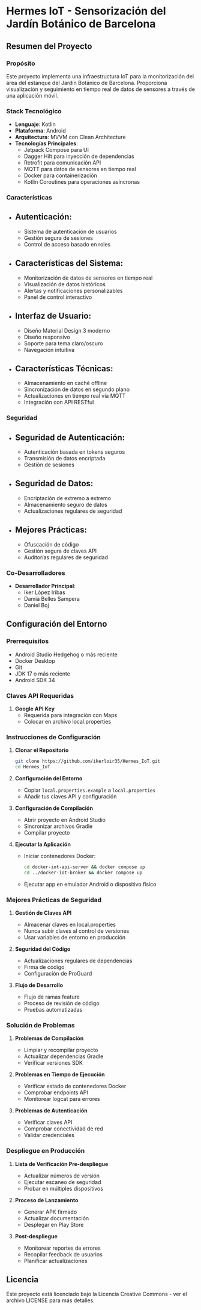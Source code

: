 # Hermes IoT - Sensorización del Jardín Botánico de Barcelona

## Resumen del Proyecto

### Propósito

Este proyecto implementa una infraestructura IoT para la monitorización del área del estanque del Jardín Botánico de Barcelona. Proporciona visualización y seguimiento en tiempo real de datos de sensores a través de una aplicación móvil.

### Stack Tecnológico

- **Lenguaje**: Kotlin
- **Plataforma**: Android
- **Arquitectura**: MVVM con Clean Architecture
- **Tecnologías Principales**:
  - Jetpack Compose para UI
  - Dagger Hilt para inyección de dependencias
  - Retrofit para comunicación API
  - MQTT para datos de sensores en tiempo real
  - Docker para containerización
  - Kotlin Coroutines para operaciones asíncronas

### Características

- ## **Autenticación**:

  - Sistema de autenticación de usuarios
  - Gestión segura de sesiones
  - Control de acceso basado en roles

- ## **Características del Sistema**:

  - Monitorización de datos de sensores en tiempo real
  - Visualización de datos históricos
  - Alertas y notificaciones personalizables
  - Panel de control interactivo

- ## **Interfaz de Usuario**:

  - Diseño Material Design 3 moderno
  - Diseño responsivo
  - Soporte para tema claro/oscuro
  - Navegación intuitiva

- ## **Características Técnicas**:
  - Almacenamiento en caché offline
  - Sincronización de datos en segundo plano
  - Actualizaciones en tiempo real vía MQTT
  - Integración con API RESTful

### Seguridad

- ## **Seguridad de Autenticación**:

  - Autenticación basada en tokens seguros
  - Transmisión de datos encriptada
  - Gestión de sesiones

- ## **Seguridad de Datos**:

  - Encriptación de extremo a extremo
  - Almacenamiento seguro de datos
  - Actualizaciones regulares de seguridad

- ## **Mejores Prácticas**:
  - Ofuscación de código
  - Gestión segura de claves API
  - Auditorías regulares de seguridad

### Co-Desarrolladores

- **Desarrollador Principal**:
  - Iker López Iribas
  - Damià Belles Sampera
  - Daniel Boj

## Configuración del Entorno

### Prerrequisitos

- Android Studio Hedgehog o más reciente
- Docker Desktop
- Git
- JDK 17 o más reciente
- Android SDK 34

### Claves API Requeridas

1. **Google API Key**
   - Requerida para integración con Maps
   - Colocar en archivo local.properties

### Instrucciones de Configuración

1. **Clonar el Repositorio**

   ```bash
   git clone https://github.com/ikerloir35/Hermes_IoT.git
   cd Hermes_IoT
   ```

2. **Configuración del Entorno**

   - Copiar `local.properties.example` a `local.properties`
   - Añadir tus claves API y configuración

3. **Configuración de Compilación**

   - Abrir proyecto en Android Studio
   - Sincronizar archivos Gradle
   - Compilar proyecto

4. **Ejecutar la Aplicación**
   - Iniciar contenedores Docker:
     ```bash
     cd docker-iot-api-server && docker compose up
     cd ../docker-iot-broker && docker compose up
     ```
   - Ejecutar app en emulador Android o dispositivo físico

### Mejores Prácticas de Seguridad

1. **Gestión de Claves API**

   - Almacenar claves en local.properties
   - Nunca subir claves al control de versiones
   - Usar variables de entorno en producción

2. **Seguridad del Código**

   - Actualizaciones regulares de dependencias
   - Firma de código
   - Configuración de ProGuard

3. **Flujo de Desarrollo**
   - Flujo de ramas feature
   - Proceso de revisión de código
   - Pruebas automatizadas

### Solución de Problemas

1. **Problemas de Compilación**

   - Limpiar y recompilar proyecto
   - Actualizar dependencias Gradle
   - Verificar versiones SDK

2. **Problemas en Tiempo de Ejecución**

   - Verificar estado de contenedores Docker
   - Comprobar endpoints API
   - Monitorear logcat para errores

3. **Problemas de Autenticación**
   - Verificar claves API
   - Comprobar conectividad de red
   - Validar credenciales

### Despliegue en Producción

1. **Lista de Verificación Pre-despliegue**

   - Actualizar números de versión
   - Ejecutar escaneo de seguridad
   - Probar en múltiples dispositivos

2. **Proceso de Lanzamiento**

   - Generar APK firmado
   - Actualizar documentación
   - Desplegar en Play Store

3. **Post-despliegue**
   - Monitorear reportes de errores
   - Recopilar feedback de usuarios
   - Planificar actualizaciones

## Licencia

Este proyecto está licenciado bajo la Licencia Creative Commons - ver el archivo LICENSE para más detalles.
